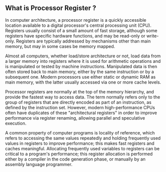 ## What is Processor Register ?

In computer architecture, a processor register is a quickly accessible location available to a digital processor's central processing unit (CPU). Registers usually consist of a small amount of fast storage, although some registers have specific hardware functions, and may be read-only or write-only. Registers are typically addressed by mechanisms other than main memory, but may in some cases be memory mapped.

Almost all computers, whether load/store architecture or not, load data from a larger memory into registers where it is used for arithmetic operations and is manipulated or tested by machine instructions. Manipulated data is then often stored back to main memory, either by the same instruction or by a subsequent one. Modern processors use either static or dynamic RAM as main memory, with the latter usually accessed via one or more cache levels.

Processor registers are normally at the top of the memory hierarchy, and provide the fastest way to access data. The term normally refers only to the group of registers that are directly encoded as part of an instruction, as defined by the instruction set. However, modern high-performance CPUs often have duplicates of these "architectural registers" in order to improve performance via register renaming, allowing parallel and speculative execution.

A common property of computer programs is locality of reference, which refers to accessing the same values repeatedly and holding frequently used values in registers to improve performance; this makes fast registers and caches meaningful. Allocating frequently used variables to registers can be critical to a program's performance; this register allocation is performed either by a compiler in the code generation phase, or manually by an assembly language programmer.

